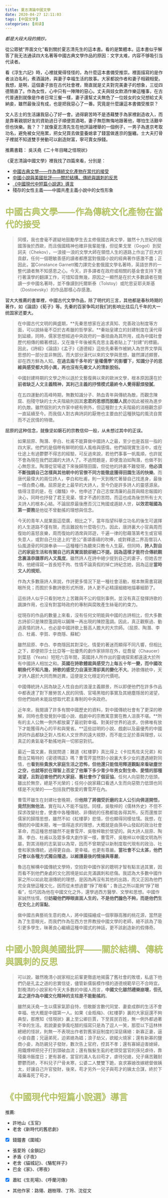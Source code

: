 ```yaml
---
title: 夏志清論中國文學
date: 2020-04-27 12:11:03
tags: [中国文学]
categories: [阅读]
---
```

*都是大段大段的摘抄。*

從公眾號“界面文化”看到關於夏志清先生的這本書。看的是繁體本。這本書似乎解答了我无法通读四大名著等中國古典文學作品的原因：文字太难，内容不够吸引当代读者。

看《浮生六記》時，心裡就覺得怪怪的，為什麼這本書備受推崇。裡面描寫的是作者淡泊名利，煮酒論詩，與妻子幸福生活的故事。大家都說作者和妻子相親相愛。我想，是啊，這個妻子放在古代社會裡，簡直就是丈夫對完美妻子的想象，三從四德簡直了。作為女性，心中只有一陣陣的惡心。丈夫與妓女飲酒作樂這種事，在古代普通到就像是作者日常三餐一樣，妻子還幫丈夫無色了一位妓女的女兒想給丈夫納妾，雖然最後沒有成，也是把我惡心了一番。究竟是什麼讓這本書備受推崇？

文人志士的生活讓我惡心了好一會。過得窮苦時不是憑藉雙手為家裡創造收入，而是靠著親朋好友的資助過日子順便買酒喝，妻子無怨無悔地跟著他，哪怕生活艱辛但也快樂。我？？？就像夏志清先生在他評論裡舉的一個例子，一男子為進京考取功名，避免被女兒拖累，把女兒買去做童養媳拿了錢當做進京的盤纏。士大夫打骨子裡就不知道雙手勞動可以創造財富，寧可賣女掙錢。

推薦書籍：
吳沃堯《二十年目睹之怪現狀》


《夏志清論中國文學》裡我找了四篇來看，分別是：
 - [中國古典文學——作為傳統文化產物在當代的接受](#1)
 - [中國小說與美國批評——關於結構、傳統與諷刺的反思](#2)
 - [《中國現代中短篇小說選》導言](#3)
 - 殘存的女性主義——中國共產主義小說中的女性形象

**<font color=#B5C266> <h1 id="1"> 中國古典文學——作為傳統文化產物在當代的接受 </h1></font>**

>同樣，我也會毫不遲疑地鼓勵學生去主修俄國古典文學，雖然十九世紀的俄國落後於西歐，而且俄國精神也確非我輩能懂，但從果戈里（Gogol）到契訶夫（Chekov），一浪接一浪的文學大師在領悟人生的道路上作出了巨大的貢獻，任何一個聰敏善感的讀者都應當對俄國小說的經典著作感激不盡；正因此，當Constance Garnett獨力譯完全套俄國文學名著時，英語世界的一整代讀者無不知感恩之心。今天，許多譯者在政府或相關的基金會支持下進行著漢學的翻譯工作，可惜知音無幾，原因之一顯然是在於大多數讀者在閱讀一步中國名著時，並不像讀到托爾斯泰（Tolstoy）或陀思妥耶夫斯基（Dostoevsky）的作品那樣心存感激。

習大大推薦的書單裡，中國古代文學作品，除了明代的三言，其他都是春秋時期的著作，如《論語》《荀子》等。先秦的百家争鸣对我们的影响比往后几千年的大一统国家还要大。
>在中國古代文明的興盛期，**先秦思想家在追求真知、完善政治制度等方面，可以說絲毫不亞於古希臘的哲學家。**秦始皇建立的封建制度在漢代得到延續，同時，儒家思想經過中央政府的一番扭曲為其所用，成為中國社會歷代相傳的顯著標誌，又在幾千年後被馬克思主義者貼上了“封建”的標籤。因此，《詩經》《論語》《孟子》《道德經》這些先秦著作被納入為世界文學與思想的一部分並非無因，而大部分漢代以來的文學與思想，雖然譯述頗豐，卻在西方鮮為人知。**在過去兩千多年的“皇權儒學”的影響下，知識分子的思維與感受都大同小異，再也沒有先秦文人的清新脫俗。**

>中國封建時期的文學之所以遜於文藝復興以來的歐洲文學，根本原因還在於**前者缺乏人文主義精神，其利己主義的抒情模式最終令人覺得厭煩發膩**。

>在五四運動的高峰時期，無數知識分子、熱血青年與傳統為敵，而觀念陳腐、抱殘守缺的士大夫階級則因其**忠君的思想而脫離人民**亦因此被視為進步的仇敵。雖然個別的大作家中總有例外，但這種對士大夫階級的消極觀念卻一直延續至今。而我個人對古典詩詞的厭倦也主要由於這種狹隘的風流自賞而不近民情的特徵。

屈原的这种信念，就像坚如磐石的宗教信仰一般，从未想过其中的正误。
>如果屈原、陶潛、李白、杜甫不能算做中國詩人之最，至少也是首屈一指的四大家。他們的是個帶有鮮明的個人風格與感情。他們組現實生活中，或在仕途上有過鬱鬱不得志的經驗，可反過來說，若他們事事一帆風順，也許就不會為現在我們認識的大詩人了。不過問題是，即便澹泊如陶潛，也做不到心無怨言。陶潛從官場退下來後歸隱田園，但從他的詩裏不難發現，**他必須不斷強調自己怎樣與其他朝中的官僚不同方能徹底獲得田園生活的快樂**。而唐代最偉大的兩位詩人，李白和杜甫，則一天到晚忙著替自己找進身，最後一樣白費心機。屈原是史上最早的大詩人，至今仍是許多詩人的靈感源泉。值得注意的是，在《離騷》中，他申述了自己志傑清廉的品質與精忠報國的決心，同時也抒發了君王見棄、懷才不遇的苦悶，而這也成為後世所有士大夫詩人的根本心結。不論屈原最後應否沉江殉國或遁跡人世，**以效君報國為第一要務**是他從不曾動搖的理想與信念。

>今天的青年人就業面這麼廣，相比之下，當年指望科舉立功名的後生可選擇的人生道路不僅有限，而且難說有什麼吸引力。因此，唐詩裏大小官員周而復始的喜怒哀樂，周而復始的酒席與郊遊，千遍一律的慰藉落第考生或官場失意人，或對自己仕途上的“恩公”善頌善禱的吹捧，或對釋道二界高僧羽人仙風道骨的阿諛奉承——這種種行為聽來只教令人生厭。但同時，**詩人對自己的家庭生活和有關自己的真實面貌卻絕口不提。因為這樣才能符合傳統觀念裏溫恭謙厚的人文風度**。雖然詩人在詩中絕少提到自己的妻子，但她去世時，他總得寫一首長短不拘、性情不論真假的悼亡詩紀念她，因為這是**當時文人的規矩**。

>作為大多數唐詩人來說，作詩更多情況下是一種社會活動，根本無需書寫親眼所見；而囿於多數詩歌形式所限，詩人更不必精謹細緻地描摹細節了。

>這些詩人似乎只看到地方上苦難與不公的個別事例，並沒有真正發揮詩歌的諷諫作用，也沒有對當時政府的專制與腐敗產生絲毫的約束力。

>從現存的作品的數量上來看，沒有任何文明能與中國的古詩相比，但大多數古詩卻只是陳腔濫調用以鋪陳一再出現的陳腔濫調。因此，真正觀察過、動過真情的詩人，也必是中國詩歌上藝高人膽大的大宗師。（屈原、陶潛、李白、杜甫、李賀、李商隱、蘇軾）

>雖然屈原、李白、李商隱因其對深化、情愛的著迷而顯得不同凡響，但相比之下，即便把莎士比亞等一批優秀的劇作家排除在外，從喬叟（Chaucer）到葉慈（Yeats）短短六百年間，英國詩人所作出的靈魂探索都遠遠大於所有中國詩人相加之和。**英國在詩歌體裁與感受力上每五十年一變，而中國改朝換代不知凡幾，詩歌的感受力自漢至清卻真的變化不大**。詩歌傳統中，天才詩人趨於大同而無迥異，這便是文化穩定的代價吧。

>中國傳統詩人因為缺乏人性自由的浪漫主義願景，所以即便他們在許多作品中都表達了對下層勞苦人民的同情、官場黑暗的事實及其絕塵隱居的渴望，但他們始終未能設想取代君主專制的中央政府。

>近年來，我閱讀了許多有關中國歷史的資料，對中國傳統社會有了更深的暸解，同時也愈發覺到中國小說、戲劇中的宗教寓意實在教人沮喪不堪。**所有的主人公無一例外都放棄了最初對幸福、對美好世界的追求，仿佛唯有放下才能獲得內心的平和與覺省。**這些註明的小說、戲劇以及最優秀的中國詩詞作品都缺乏對人性和人文世界的遠大視野，而不能立足於善與理想，以真正的勇氣毫不動搖地與一切邪惡對抗。

>最近一篇文裏，我就問道：難道《紅樓夢》真比得上《卡拉馬佐夫兄弟》和喬治艾略特的《密德瑪區》嗎？曹雪芹當然對小說裏大多少女的遭遇絕對同情，也**看到些貴族大家庭生活之恐怖，但他還只能借用釋道觀點來看破塵世之空，也就等於在理智上否定了他筆下多少青少年男女對生命、愛情的那種渴望，且對迫害他們的大家庭、舊社會作了個妥協**。任何人向惡勢力低頭，雖出於無奈，總是不光榮的；任何小說家藉口看透人生而向惡勢力低頭也同樣是不光榮的——包括我們敬愛的曹雪芹在內。

>曹雪芹雖生在封建社會晚期，但**他除了將備受折磨的主人公引向佛道開悟，竟然別無他法**，實在叫人不能不惱怒。同樣，吳敬梓的《儒林外史》不但不探求改變社會，使書中各種傳統、非傳統的任務都能各得其所，反而還推崇儒家的歸隱思想，雖然不如《紅樓夢》悲情，但也顯得同樣怯懦。我想，在傳統的中國末期，唯一值得追求的理想，大概就是由孫中山發起的政治社會革命，而這種思想雖然不是曹雪芹、吳敬梓敢於懷望的。與大詩人屈原、陶潛、李白、杜甫以及眾多偉大劇作家一樣，曹雪芹、吳敬梓以中國文明為所屬，對其消極的志氣習以為常，因而不曾期望以新制度取代現有的政治、社會和家族傳統，過得更自由、更幸福，也更有尊嚴。**當社會不公太甚，他們只會以各種方式獨自隱退，以維護最後的情操與尊嚴**。

>魯迅在解構中國傳統文學時，空拍對中國作家的聰明才智有點言過其實，因而看不到他們身處的文化困境是如此充滿諷刺和悲傷。我認為大多數中國作家之所以如此耽溺傳統的理想，是因為再沒有其他的出路，而又正因為他們完全貪戀這種文化，因而從未想過要“掙了眼看”；魯迅之所以能夠“掙了眼看”，恰巧因為他在中國文化之外，還學過西方醫學、文學和思想。中國作家誠然怯懦，但**妨礙他們睜眼直面人生的，不是他們膽色不夠，而是他們生在文化上的盲點**。

>做中國古典藝術生意的商人，將中國描繪成一個寧靜高雅的桃花源，當然是為了生意眼光，而我們作為在西方世界教授中國文學的老師，絕不該為了吸引更多學生，昧著良心繼續這種中國式的神話，更不該創造新的假傳奇。

**<font color=#B5C266> <h1 id="2"> 中國小說與美國批評——關於結構、傳統與諷刺的反思 </h1></font>**

>可以說，雖然晚清小說家相比前輩更徹底地揭露了舊社會的敗壞，私底下他們仍是孔孟之道的忠實信徒，儘管新儒裝模作樣的道德規範早已不合時宜。對晚清的小說家和今天大多數的中國人而言，**中國文化雖然禮樂崩壞，但孔孟之道作為中國文化精神的支柱是不能動搖的**。

>雖然吳沃堯一生以儒家氣節自恃，但敢斷言數代同堂、妻妾成群的生活不會幸福、他大概是中國第一人。如果《金瓶梅》、《紅樓夢》裏的大家庭還不夠典型，那應知《怪現狀》裏上至公卿巨賈，下至貧民百姓，無一例外都過著不幸的生活。若說妻妾爭風吃醋的描寫只是為了逗人一笑，那麼以下這林林總總的怪狀，則無一不表現出作者對舊家庭制度的深惡痛絕：新寡正妻，逼小妾自盡；兄逼弟死，迫弟媳為娼；浪子劫父，欲縱火燒家；還有新寡的鹽商小妾，為防親兒子發財，數次告上官府，控其不孝；還有寡婦迫害媳婦，用鐵煙桿把兒子打到頭破血流；還有鬚髮生虱的老頭受當官的孫兒虐待，靠殘羹冷飯度日；更有甚者，當官的滿人名曰苟才，虐待兒媳，兒子痛苦難耐鬱鬱而終，不料兒子尸骨未寒，公婆二人雙雙下跪，哀求寡媳改嫁總督做姨太，好讓自己升官發財，後來，苟才另外一兒子與苟才的姨太合謀，終於下毒藥毒死了苟才。

 **<font color=#B5C266> <h1 id="3"> 《中國現代中短篇小說選》導言 </h1></font>**

推薦:
- 許地山《玉官》
- 老舍《新時代的舊悲劇》
- [x] 錢鐘書《圍城》
- 張愛玲《金鎖記》
- 矛盾《子夜》
- 老舍《貓城記》、《駱駝祥子》
- 巴金《家》、《寒夜》
- [x] 蕭紅《生死場》、《呼蘭河傳》
- 其他作家：路翎、趙樹理、丁玲、沈從文















